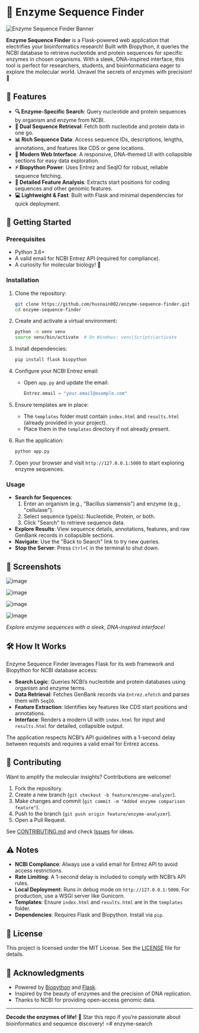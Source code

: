 # 🧬 Enzyme Sequence Finder

![Enzyme Sequence Finder Banner](https://img.shields.io/badge/Enzyme%20Sequence%20Finder-Decode%20Enzymes%20with%20Precision-blue?style=for-the-badge&logo=flask)

**Enzyme Sequence Finder** is a Flask-powered web application that electrifies your bioinformatics research! Built with Biopython, it queries the NCBI database to retrieve nucleotide and protein sequences for specific enzymes in chosen organisms. With a sleek, DNA-inspired interface, this tool is perfect for researchers, students, and bioinformaticians eager to explore the molecular world. Unravel the secrets of enzymes with precision! 🧬

## 🌟 Features

- **🔍 Enzyme-Specific Search**: Query nucleotide and protein sequences by organism and enzyme from NCBI.
- **🧬 Dual Sequence Retrieval**: Fetch both nucleotide and protein data in one go.
- **📊 Rich Sequence Data**: Access sequence IDs, descriptions, lengths, annotations, and features like CDS or gene locations.
- **🎨 Modern Web Interface**: A responsive, DNA-themed UI with collapsible sections for easy data exploration.
- **⚡ Biopython Power**: Uses Entrez and SeqIO for robust, reliable sequence fetching.
- **🔬 Detailed Feature Analysis**: Extracts start positions for coding sequences and other genomic features.
- **💻 Lightweight & Fast**: Built with Flask and minimal dependencies for quick deployment.

## 🚀 Getting Started

### Prerequisites
- Python 3.6+
- A valid email for NCBI Entrez API (required for compliance).
- A curiosity for molecular biology! 🧬

### Installation
1. Clone the repository:
   ```bash
   git clone https://github.com/husnain002/enzyme-sequence-finder.git
   cd enzyme-sequence-finder
   ```

2. Create and activate a virtual environment:
   ```bash
   python -m venv venv
   source venv/bin/activate  # On Windows: venv\Scripts\activate
   ```

3. Install dependencies:
   ```bash
   pip install flask biopython
   ```

4. Configure your NCBI Entrez email:
   - Open `app.py` and update the email:
     ```python
     Entrez.email = "your.email@example.com"
     ```

5. Ensure templates are in place:
   - The `templates` folder must contain `index.html` and `results.html` (already provided in your project).
   - Place them in the `templates` directory if not already present.

6. Run the application:
   ```bash
   python app.py
   ```

7. Open your browser and visit `http://127.0.0.1:5000` to start exploring enzyme sequences.

### Usage
- **Search for Sequences**:
  1. Enter an organism (e.g., "Bacillus siamensis") and enzyme (e.g., "cellulase").
  2. Select sequence type(s): Nucleotide, Protein, or both.
  3. Click "Search" to retrieve sequence data.
- **Explore Results**: View sequence details, annotations, features, and raw GenBank records in collapsible sections.
- **Navigate**: Use the "Back to Search" link to try new queries.
- **Stop the Server**: Press `Ctrl+C` in the terminal to shut down.

## 🎨 Screenshots

![image](https://github.com/user-attachments/assets/d64422b0-91e6-4d15-8040-71526347210a)

![image](https://github.com/user-attachments/assets/ad29556d-83a9-40d8-99e8-e70fb48ec3de)

![image](https://github.com/user-attachments/assets/ad6bbced-8ab9-4b7d-887c-7e09e42ca830)

![image](https://github.com/user-attachments/assets/3aa9aef4-177e-470e-82cd-86ab59149416)

*Explore enzyme sequences with a sleek, DNA-inspired interface!*

## 🛠️ How It Works
Enzyme Sequence Finder leverages Flask for its web framework and Biopython for NCBI database access:
- **Search Logic**: Queries NCBI’s nucleotide and protein databases using organism and enzyme terms.
- **Data Retrieval**: Fetches GenBank records via `Entrez.efetch` and parses them with `SeqIO`.
- **Feature Extraction**: Identifies key features like CDS start positions and annotations.
- **Interface**: Renders a modern UI with `index.html` for input and `results.html` for detailed, collapsible output.

The application respects NCBI’s API guidelines with a 1-second delay between requests and requires a valid email for Entrez access.

## 🔬 Contributing
Want to amplify the molecular insights? Contributions are welcome!
1. Fork the repository.
2. Create a new branch (`git checkout -b feature/enzyme-analyzer`).
3. Make changes and commit (`git commit -m "Added enzyme comparison feature"`).
4. Push to the branch (`git push origin feature/enzyme-analyzer`).
5. Open a Pull Request.

See [CONTRIBUTING.md](CONTRIBUTING.md) and check [Issues](https://github.com/husnain002/enzyme-sequence-finder/issues) for ideas.

## ⚠️ Notes
- **NCBI Compliance**: Always use a valid email for Entrez API to avoid access restrictions.
- **Rate Limiting**: A 1-second delay is included to comply with NCBI’s API rules.
- **Local Deployment**: Runs in debug mode on `http://127.0.0.1:5000`. For production, use a WSGI server like Gunicorn.
- **Templates**: Ensure `index.html` and `results.html` are in the `templates` folder.
- **Dependencies**: Requires Flask and Biopython. Install via `pip`.

## 📜 License
This project is licensed under the MIT License. See the [LICENSE](LICENSE) file for details.

## 🙌 Acknowledgments
- Powered by [Biopython](https://biopython.org/) and [Flask](https://flask.palletsprojects.com/).
- Inspired by the beauty of enzymes and the precision of DNA replication.
- Thanks to NCBI for providing open-access genomic data.

---

**Decode the enzymes of life!** 🧬 Star this repo if you’re passionate about bioinformatics and sequence discovery! ⭐﻿# enzyme-search
